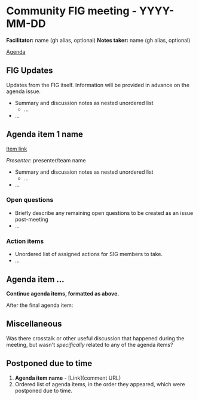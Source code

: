# Community FIG meeting - YYYY-MM-DD

**Facilitator:** name (gh alias, optional)
**Notes taker:** name (gh alias, optional)

[Agenda](AGENDA_ISSUE_#)

## FIG Updates

Updates from the FIG itself. Information will be provided in advance on the agenda issue.

* Summary and discussion notes as nested unordered list
  * ...
* ...

## Agenda item 1 name

[Item link](AGENDA_ISSUE_#_COMMENT)

*Presenter*: presenter/team name

* Summary and discussion notes as nested unordered list
  * ...
* ...

### Open questions

* Briefly describe any remaining open questions to be created as an issue post-meeting
* ...

### Action items

* Unordered list of assigned actions for SIG members to take.
* ...

## Agenda item ...

**Continue agenda items, formatted as above.**

After the final agenda item:

## Miscellaneous

Was there crosstalk or other useful discussion that happened during the meeting, but wasn't _specifically_ related to any of the agenda items?

## Postponed due to time

1. **Agenda item name** - [Link](comment URL)
2. Ordered list of agenda items, in the order they appeared, which were postponed due to time.
